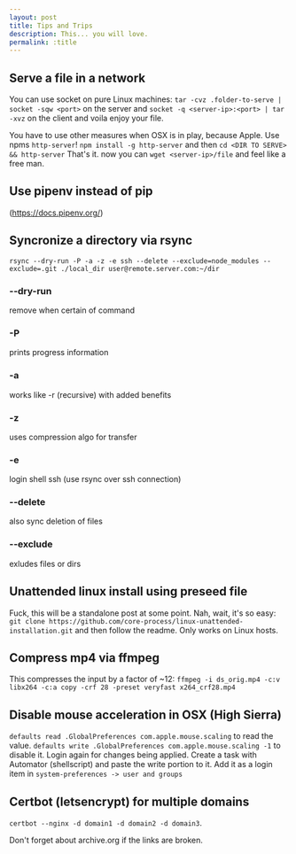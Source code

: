 ```yaml
---
layout: post
title: Tips and Trips
description: This... you will love.
permalink: :title
---
```


## Serve a file in a network
You can use socket on pure Linux machines:
`tar -cvz .folder-to-serve | socket -sqw <port>` on the server and
`socket -q <server-ip>:<port> | tar -xvz` on the client and voila enjoy your file.

You have to use other measures when OSX is in play, because Apple. Use npms `http-server`!
`npm install -g http-server` and then 
`cd <DIR TO SERVE> && http-server` That's it. now you can `wget <server-ip>/file` and feel like a free man.

## Use pipenv instead of pip
(https://docs.pipenv.org/)


## Syncronize a directory via rsync
`rsync --dry-run -P -a -z -e ssh --delete --exclude=node_modules --exclude=.git ./local_dir user@remote.server.com:~/dir`

### --dry-run
remove when certain of command 

### -P
prints progress information

### -a
works like -r (recursive) with added benefits

### -z
uses compression algo for transfer

### -e
login shell ssh (use rsync over ssh connection)

### --delete
also sync deletion of files

### --exclude
exludes files or dirs

## Unattended linux install using preseed file
Fuck, this will be a standalone post at some point. Nah, wait, it's so easy:
`git clone https://github.com/core-process/linux-unattended-installation.git` and then follow the readme. Only works on Linux hosts.

## Compress mp4 via ffmpeg
This compresses the input by a factor of ~12:
`ffmpeg -i ds_orig.mp4 -c:v libx264 -c:a copy -crf 28 -preset veryfast x264_crf28.mp4`

## Disable mouse acceleration in OSX (High Sierra)
`defaults read .GlobalPreferences com.apple.mouse.scaling` to read the value.
`defaults write .GlobalPreferences com.apple.mouse.scaling -1` to disable it. Login again for changes being applied.
Create a task with Automator (shellscript) and paste the write portion to it. Add it as a login item in `system-preferences -> user and groups`

## Certbot (letsencrypt) for multiple domains
`certbot --nginx -d domain1 -d domain2 -d domain3`.



Don't forget about archive.org if the links are broken.
